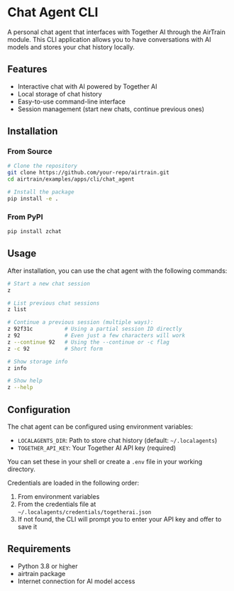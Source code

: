 # Chat Agent CLI

A personal chat agent that interfaces with Together AI through the AirTrain module. This CLI application allows you to have conversations with AI models and stores your chat history locally.

## Features

- Interactive chat with AI powered by Together AI
- Local storage of chat history
- Easy-to-use command-line interface
- Session management (start new chats, continue previous ones)

## Installation

### From Source

```bash
# Clone the repository
git clone https://github.com/your-repo/airtrain.git
cd airtrain/examples/apps/cli/chat_agent

# Install the package
pip install -e .
```

### From PyPI

```bash
pip install zchat
```

## Usage

After installation, you can use the chat agent with the following commands:

```bash
# Start a new chat session
z

# List previous chat sessions
z list

# Continue a previous session (multiple ways):
z 92f31c          # Using a partial session ID directly
z 92              # Even just a few characters will work
z --continue 92   # Using the --continue or -c flag
z -c 92           # Short form

# Show storage info
z info

# Show help
z --help
```

## Configuration

The chat agent can be configured using environment variables:

- `LOCALAGENTS_DIR`: Path to store chat history (default: `~/.localagents`)
- `TOGETHER_API_KEY`: Your Together AI API key (required)

You can set these in your shell or create a `.env` file in your working directory.

Credentials are loaded in the following order:
1. From environment variables
2. From the credentials file at `~/.localagents/credentials/togetherai.json`
3. If not found, the CLI will prompt you to enter your API key and offer to save it

## Requirements

- Python 3.8 or higher
- airtrain package
- Internet connection for AI model access 